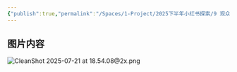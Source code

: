 ```yaml
---
{"publish":true,"permalink":"/Spaces/1-Project/2025下半年小红书探索/9 观众90%是男生，为什么.md","created":"2025-07-25","modified":"2025-07-25","cssclasses":""}
---
```



## 图片内容

![CleanShot 2025-07-21 at 18.54.08@2x.png](https://pub-pic.oldwinter.top/2025/07/51c62ada4385c6f5d1e5f787181a0878.png)
